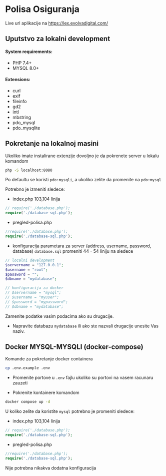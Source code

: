 # Polisa Osiguranja 

Live url aplikacije na https://lex.evolvadigital.com/

## Uputstvo za lokalni development

#### System requirements:
- PHP 7.4+
- MYSQL 8.0+
#### Extensions:
- curl
- exif
- fileinfo
- gd2
- intl
- mbstring
- pdo_mysql
- pdo_mysqlite

## Pokretanje na lokalnoj masini
Ukoliko imate instalirane extenzije dovoljno je da pokrenete server u lokalu komandom
```bash
php -S localhost:8080
```
Po defaultu se koristi `pdo:mysqli`, a ukoliko zelite da promenite na `pdo:mysql`

Potrebno je izmeniti sledece:
- index.php  103,104 linija
```php
// require('./database.php');
require('./database-sql.php');
```
- pregled-polisa.php
```php
//require('./database.php');
require('./database-sql.php');
```
- konfiguracija parametara za server (address, username, password, database)
`database.sql` promeniti 44 - 54 liniju na sledece
```php
// localni development
$servername = "127.0.0.1";
$username = "root";
$password = "";
$dbname = "mydatabase";

// konfiguracija za docker
// $servername = "mysql";
// $username = "myuser";
// $password = "mypassword";
// $dbname = "mydatabase";
```
Zamenite podatke vasim podacima ako su drugacije.

- Napravite databazu `mydatabase` ili ako ste nazvali drugacije unesite Vas naziv.

## Docker MYSQL-MYSQLI (docker-compose)

Komande za pokretanje docker containera

```bash
cp .env.example .env
```

- Promenite portove u `.env` fajlu ukoliko su portovi na vasem racunaru zauzeti

- Pokrenite kontainere komandom
```bash
docker compose up -d 
```
U koliko zelite da koristite `mysql` potrebno je promeniti sledece:
- index.php  103,104 linija
```php
// require('./database.php');
require('./database-sql.php');
```
- pregled-polisa.php
```php
//require('./database.php');
require('./database-sql.php');
```

Nije potrebna nikakva dodatna konfiguracija
